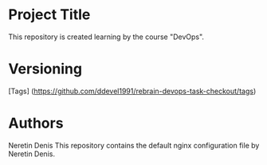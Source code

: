 # Project Title
This repository is created learning by the course "DevOps"\.
# Versioning
[Tags] (https://github.com/ddevel1991/rebrain-devops-task-checkout/tags)
# Authors
Neretin Denis
This repository contains the default nginx configuration file by Neretin Denis.
